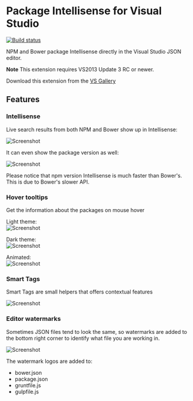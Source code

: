 Package Intellisense for Visual Studio
=================

[![Build status](https://ci.appveyor.com/api/projects/status/p4c2fevy6oyd2eoa)](https://ci.appveyor.com/project/madskristensen/json-intellisense)

NPM and Bower package Intellisense directly in the Visual Studio JSON editor.

__Note__ This extension requires VS2013 Update 3 RC or newer.  

Download this extension from the [VS Gallery](http://visualstudiogallery.msdn.microsoft.com/65748cdb-4087-497e-a394-2e3449c8e61e)  
## Features

### Intellisense  
Live search results from both NPM and Bower show up in Intellisense:  

![Screenshot](https://raw.githubusercontent.com/madskristensen/JSON-Intellisense/master/art/completion-name.png)

It can even show the package version as well:

![Screenshot](https://raw.githubusercontent.com/madskristensen/JSON-Intellisense/master/art/completion-version.png)

Please notice that npm version Intellisense is much faster than Bower's. 
This is due to Bower's slower API.


### Hover tooltips  
Get the information about the packages on mouse hover

Light theme:  
![Screenshot](https://raw.githubusercontent.com/madskristensen/JSON-Intellisense/master/art/tooltip-light.png)

Dark theme:  
![Screenshot](https://raw.githubusercontent.com/madskristensen/JSON-Intellisense/master/art/tooltip-dark.png)

Animated:   
![Screenshot](https://raw.githubusercontent.com/madskristensen/JSON-Intellisense/master/art/tooltip-animated.gif)
  

### Smart Tags  
Smart Tags are small helpers that offers contextual features

![Screenshot](https://raw.githubusercontent.com/madskristensen/JSON-Intellisense/master/art/smart-tags.png)

### Editor watermarks
Sometimes JSON files tend to look the same, so watermarks are
added to the bottom right corner to identify what file you are working in.

![Screenshot](https://raw.githubusercontent.com/madskristensen/JSON-Intellisense/master/art/watermark.png)

The watermark logos are added to:

* bower.json
* package.json
* gruntfile.js
* gulpfile.js